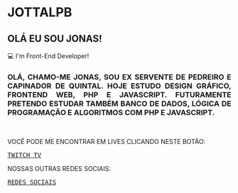 # JOTTALPB
<!-- [![](https://raw.githubusercontent.com/GamerCleanVic/JottaLPB/main/bt1gh.png)](https://twitch.tv/jottalpb) [![](https://raw.githubusercontent.com/GamerCleanVic/JottaLPB/main/bt1gh.png)](https://jottalpb.blogspot.com/p/redes-sociais.html) -->

## OLÁ EU SOU JONAS!

:computer: I'm Front-End Developer!


<h3 align="justify">OLÁ, CHAMO-ME JONAS, SOU EX SERVENTE DE PEDREIRO E CAPINADOR DE QUINTAL. HOJE ESTUDO DESIGN GRÁFICO, FRONTEND WEB, PHP E JAVASCRIPT. FUTURAMENTE PRETENDO ESTUDAR TAMBÉM BANCO DE DADOS, LÓGICA DE PROGRAMAÇÃO E ALGORITMOS COM PHP E JAVASCRIPT.</h3><br />

<p>VOCÊ PODE ME ENCONTRAR EM LIVES CLICANDO NESTE BOTÃO: </p><pre><a href="https://twitch.tv/jottalpb" target="_blank">TWITCH TV</a></pre>

<p>NOSSAS OUTRAS REDES SOCIAIS: </p><pre><a href="https://jottalpb.blogspot.com/p/redes-sociais.html" target="_blank">REDES SOCIAIS</a></pre>

